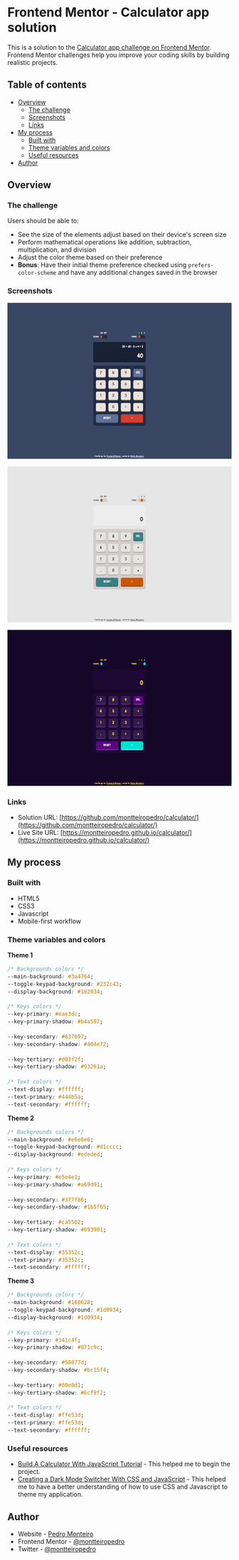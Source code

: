 # Frontend Mentor - Calculator app solution

This is a solution to the [Calculator app challenge on Frontend Mentor](https://www.frontendmentor.io/challenges/calculator-app-9lteq5N29). Frontend Mentor challenges help you improve your coding skills by building realistic projects. 

## Table of contents

- [Overview](#overview)
  - [The challenge](#the-challenge)
  - [Screenshots](#screenshots)
  - [Links](#links)
- [My process](#my-process)
  - [Built with](#built-with)
  - [Theme variables and colors](#theme-variables-and-colors)
  - [Useful resources](#useful-resources)
- [Author](#author)

## Overview

### The challenge

Users should be able to:

- See the size of the elements adjust based on their device's screen size
- Perform mathematical operations like addition, subtraction, multiplication, and division
- Adjust the color theme based on their preference
- **Bonus**: Have their initial theme preference checked using `prefers-color-scheme` and have any additional changes saved in the browser

### Screenshots

<p align="center">
  <img src="./others/screenshots/desktop-theme-1.png" height="350"/>
</p>
<p align="center">
  <img src="./others/screenshots/desktop-theme-2.png" height="350"/>
</p>
<p align="center">
  <img src="./others/screenshots/desktop-theme-3.png" height="350"/>
</p>
<!-- <p align="center">
  <img src="./others/screenshots/mobile-theme-1.jpg" height="350"/>
  <img src="./others/screenshots/mobile-theme-2.jpg" height="350"/>
  <img src="./others/screenshots/mobile-theme-3.jpg" height="350"/>
</p> -->

### Links

- Solution URL: [https://github.com/montteiropedro/calculator/](https://github.com/montteiropedro/calculator/)
- Live Site URL: [https://montteiropedro.github.io/calculator/](https://montteiropedro.github.io/calculator/)

## My process

### Built with

- HTML5
- CSS3
- Javascript
- Mobile-first workflow

### Theme variables and colors

**Theme 1**
```css
/* Backgrounds colors */
--main-background: #3a4764;
--toggle-keypad-background: #232c43;
--display-background: #182034;

/* Keys colors */
--key-primary: #eae3dc;
--key-primary-shadow: #b4a597;

--key-secondary: #637097;
--key-secondary-shadow: #404e72;

--key-tertiary: #d03f2f;
--key-tertiary-shadow: #93261a;

/* Text colors */
--text-display: #ffffff;
--text-primary: #444b5a;
--text-secondary: #ffffff;
```

**Theme 2**
```css
/* Backgrounds colors */
--main-background: #e6e6e6;
--toggle-keypad-background: #d1cccc;
--display-background: #ededed;

/* Keys colors */
--key-primary: #e5e4e1;
--key-primary-shadow: #a69d91;

--key-secondary: #377f86;
--key-secondary-shadow: #1b5f65;

--key-tertiary: #ca5502;
--key-tertiary-shadow: #893901;

/* Text colors */
--text-display: #35352c;
--text-primary: #35352c;
--text-secondary: #ffffff;
```

**Theme 3**
```css
/* Backgrounds colors */
--main-background: #160628;
--toggle-keypad-background: #1d0934;
--display-background: #1d0934;

/* Keys colors */
--key-primary: #341c4f;
--key-primary-shadow: #871c9c;

--key-secondary: #58077d;
--key-secondary-shadow: #bc15f4;

--key-tertiary: #00e0d1;
--key-tertiary-shadow: #6cf9f2;

/* Text colors */
--text-display: #ffe53d;
--text-primary: #ffe53d;
--text-secondary: #ffffff;
```

### Useful resources

- [Build A Calculator With JavaScript Tutorial](https://youtu.be/j59qQ7YWLxw) - This helped me to begin the project.
- [Creating a Dark Mode Switcher With CSS and JavaScript](https://youtu.be/Xk12JtYG8rw) - This helped me to have a better understanding of how to use CSS and Javascript to theme my application.

## Author

- Website - [Pedro Monteiro](https://www.linkedin.com/in/montteiropedro/)
- Frontend Mentor - [@montteiropedro](https://www.frontendmentor.io/profile/montteiropedro)
- Twitter - [@montteiropedro](https://www.twitter.com/montteiropedro)
